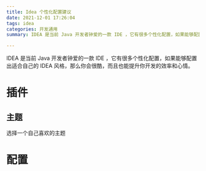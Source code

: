 ```yaml
---
title: Idea 个性化配置建议
date: 2021-12-01 17:26:04
tags: idea
categories: 开发通用
summary: IDEA 是当前 Java 开发者钟爱的一款 IDE ，它有很多个性化配置，如果能够配置出适合自己的 IDEA 风格，那么你会很酷，而且也能提升你开发的效率和心情。

---
```


IDEA 是当前 Java 开发者钟爱的一款 IDE ，它有很多个性化配置，如果能够配置出适合自己的 IDEA 风格，那么你会很酷，而且也能提升你开发的效率和心情。



# 插件

## 主题

选择一个自己喜欢的主题

# 配置
